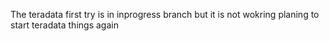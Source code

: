 The teradata first try is in inprogress branch 
but it is not wokring
planing to start teradata things again
